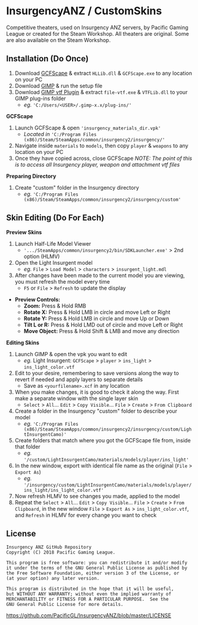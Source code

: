 # InsurgencyANZ / CustomSkins
Competitive theaters, used on Insurgency ANZ servers, by Pacific Gaming League or created for the Steam Workshop. All theaters are original. Some are also available on the Steam Workshop.

## Installation (Do Once)
1) Download [GCFScape](http://nemesis.thewavelength.net/files/files/gcfscape185.zip) & extract `HLLib.dll` & `GCFScape.exe` to any location on your PC
2) Download [GIMP](http://download.gimp.org/pub/gimp/v2.8/windows/gimp-2.8.14-setup-1.exe) & run the setup file
3) Download [GIMP vtf Plugin](https://storage.googleapis.com/google-code-archive-downloads/v2/code.google.com/gimp-vtf/gimp-vtf-1.2.1_x64.zip) & extract `file-vtf.exe` & `VTFLib.dll` to your GIMP plug-ins folder
    * *eg.* `'C:/Users/<USER>/.gimp-x.x/plug-ins/'`

**GCFScape**
1) Launch GCFScape & open `'insurgency_materials_dir.vpk'`
    * *Located in* `'C:/Program Files (x86)/Steam/SteamApps/common/insurgency2/insurgency/'`
2) Navigate inside `materials` to `models`, then copy `player` & `weapons` to any location on your PC
3) Once they have copied across, close GCFScape
*NOTE: The point of this is to access all Insurgency player, weapon and attachment vtf files*

**Preparing Directory**
1) Create "custom" folder in the Insurgency directory
    * *eg.* `'C:/Program Files (x86)/Steam/SteamApps/common/insurgency2/insurgency/custom'`

## Skin Editing (Do For Each)
**Preview Skins**
1) Launch Half-Life Model Viewer
   * `'.../SteamApps/common/insurgency2/bin/SDKLauncher.exe'` > 2nd option (HLMV)
2) Open the Light Insurgent model
   * *eg.* `File` > `Load Model` > `characters` > `insurgent_light.mdl`
3) After changes have been made to the current model you are viewing, you must refresh the model every time
   * `F5` or `File` > `Refresh` to update the display

* **Preview Controls:**
   * **Zoom:** Press & Hold RMB
   * **Rotate X:** Press & Hold LMB in circle and move Left or Right
   * **Rotate Y:** Press & Hold LMB in circle and move Up or Down
   * **Tilt L or R:** Press & Hold LMD out of circle and move Left or Right
   * **Move Object:** Press & Hold Shift & LMB and move any direction

**Editing Skins**
1) Launch GIMP & open the vpk you want to edit
    * *eg.* Light Insurgent: `GCFScape` > `player` > `ins_light` > `ins_light_color.vtf`
2) Edit to your desire, remembering to save versions along the way to revert if needed and apply layers to separate details
    * Save as `<yourfilename>.xcf` in any location
3) When you make changes, it is good to check it along the way. First make a separate window with the single layer skin
    * `Select` > `All`... `Edit` > `Copy Visible`...  `File` > `Create` > `From Clipboard`
4) Create a folder in the Insurgency "custom" folder to describe your model
    * *eg.* `'C:/Program Files (x86)/Steam/SteamApps/common/insurgency2/insurgency/custom/LightInsurgentCamo)'`
5) Create folders that match where you got the GCFScape file from, inside that folder
    * *eg.* `'/custom/LightInsurgentCamo/materials/models/player/ins_light'`
6) In the new window, export with identical file name as the original (`File` > `Export As`)
    * *eg.* `'/insurgency/custom/LightInsurgentCamo/materials/models/player/ins_light/ins_light_color.vtf'`
7) Now refresh HLMV to see changes you made, applied to the model
8) Repeat the `Select` > `All`... `Edit` > `Copy Visible`...  `File` > `Create` > `From Clipboard`, in the new window `File` > `Export As` > `ins_light_color.vtf`, and `Refresh` in HLMV for every change you want to check


## License
    Insurgency ANZ GitHub Repository
    Copyright (C) 2018 Pacific Gaming League.

    This program is free software: you can redistribute it and/or modify
    it under the terms of the GNU General Public License as published by
    the Free Software Foundation, either version 3 of the License, or
    (at your option) any later version.

    This program is distributed in the hope that it will be useful,
    but WITHOUT ANY WARRANTY; without even the implied warranty of
    MERCHANTABILITY or FITNESS FOR A PARTICULAR PURPOSE.  See the
    GNU General Public License for more details.
https://github.com/PacificGL/InsurgencyANZ/blob/master/LICENSE
